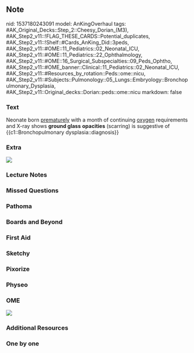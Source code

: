 ## Note
nid: 1537180243091
model: AnKingOverhaul
tags: #AK_Original_Decks::Step_2::Cheesy_Dorian_(M3), #AK_Step2_v11::!FLAG_THESE_CARDS::Potential_duplicates, #AK_Step2_v11::!Shelf::#Cards_AnKing_Did::3peds, #AK_Step2_v11::#OME::11_Pediatrics::02_Neonatal_ICU, #AK_Step2_v11::#OME::11_Pediatrics::22_Ophthalmology, #AK_Step2_v11::#OME::16_Surgical_Subspecialties::09_Peds_Ophtho, #AK_Step2_v11::#OME_banner::Clinical::11_Pediatrics::02_Neonatal_ICU, #AK_Step2_v11::#Resources_by_rotation::Peds::ome::nicu, #AK_Step2_v11::#Subjects::Pulmonology::05_Lungs::Embryology::Bronchopulmonary_Dysplasia, #AK_Step2_v11::Original_decks::Dorian::peds::ome::nicu
markdown: false

### Text
<div>
  Neonate born <u>prematurely</u> with a month of continuing
  <u>oxygen</u> requirements and X-ray shows <b>ground glass</b>
  <b>opacities</b> (scarring) is suggestive of
  {{c1::Bronchopulmonary dysplasia::diagnosis}}
</div>

### Extra
<img src="paste-b70153a1a2456058c53802e75214ee34faba159b.jpg">

### Lecture Notes


### Missed Questions


### Pathoma


### Boards and Beyond


### First Aid


### Sketchy


### Pixorize


### Physeo


### OME
<div class="ome-widget">
  <a href=
  "https://onlinemeded.org/spa/pediatrics/neonatal-icu/acquire?ref=anki">
  <img src="_OME_AnkiFlashcards_Lesson_5.png"></a>
</div>

### Additional Resources


### One by one

